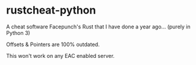 # rustcheat-python
A cheat software Facepunch's Rust that I have done a year ago... (purely in Python 3)

Offsets & Pointers are 100% outdated.

This won't work on any EAC enabled server.
